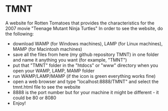 # TMNT
A website for Rotten Tomatoes that provides the characteristics for the 2007 movie "Teenage Mutant Ninja Turtles"
In order to see the website, do the following:
- download WAMP (for Windows machines), LAMP (for Linux machines), MAMP (for Macintosh machines)
- save all the files from here (my github repository TMNT) in one folder and name it anything you want
  (for example, "TMNT")
- put that "TMNT" folder in the "htdocs" or "www" directory when you open your WAMP, LAMP, MAMP folder
- run WAMP/LAMP/MAMP (if the icon is green everything works fine)
- open a web browser and type "localhost:8888/TMNT" and select the tmnt.html file to see the website
- 8888 is the port number but for your machine it might be different - it could be 80 or 8080
- Enjoy!

